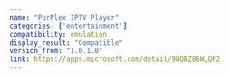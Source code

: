```yaml
---
name: "PurPlex IPTV Player"
categories: ['entertainment']
compatibility: emulation
display_result: "Compatible"
version_from: "1.0.1.0"
link: https://apps.microsoft.com/detail/9NQBZ86WLQP2
---
```

